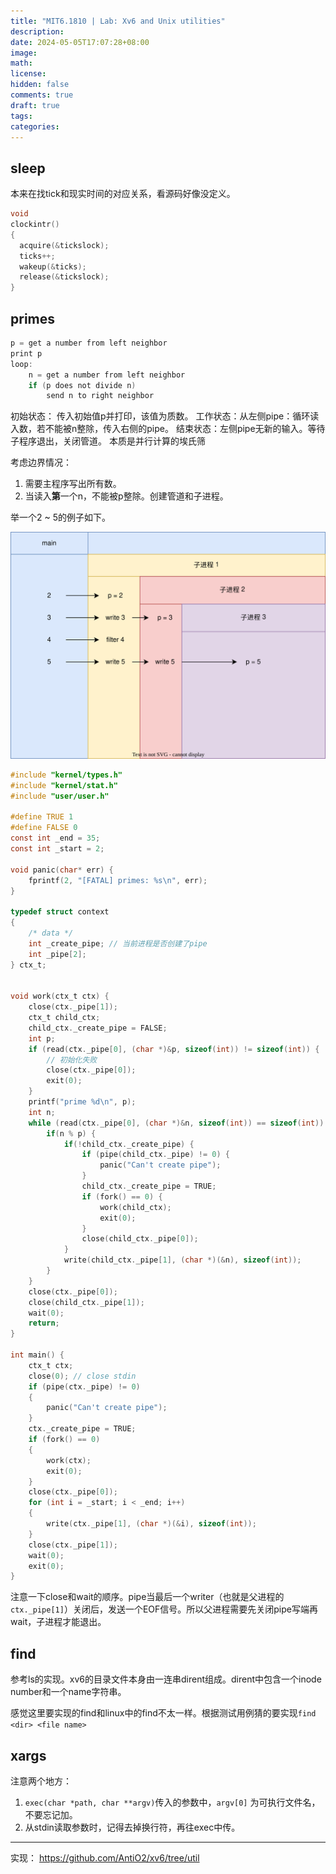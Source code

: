 ```yaml
---
title: "MIT6.1810 | Lab: Xv6 and Unix utilities"
description: 
date: 2024-05-05T17:07:28+08:00
image: 
math: 
license: 
hidden: false
comments: true
draft: true
tags: 
categories:
---
```

## sleep
本来在找tick和现实时间的对应关系，看源码好像没定义。
```c
void
clockintr()
{
  acquire(&tickslock);
  ticks++;
  wakeup(&ticks);
  release(&tickslock);
}
```

## primes

```c
p = get a number from left neighbor
print p
loop:
    n = get a number from left neighbor
    if (p does not divide n)
        send n to right neighbor
```

初始状态： 传入初始值p并打印，该值为质数。
工作状态：从左侧pipe：循环读入数，若不能被n整除，传入右侧的pipe。
结束状态：左侧pipe无新的输入。等待子程序退出，关闭管道。
本质是并行计算的埃氏筛

考虑边界情况：
1. 需要主程序写出所有数。
2. 当读入**第**一个n，不能被p整除。创建管道和子进程。

举一个2 ~ 5的例子如下。

![](primes.svg)


```c
#include "kernel/types.h"
#include "kernel/stat.h"
#include "user/user.h"

#define TRUE 1
#define FALSE 0
const int _end = 35; 
const int _start = 2;

void panic(char* err) {
    fprintf(2, "[FATAL] primes: %s\n", err);
}

typedef struct context
{
    /* data */
    int _create_pipe; // 当前进程是否创建了pipe
    int _pipe[2]; 
} ctx_t;


void work(ctx_t ctx) {
    close(ctx._pipe[1]);
    ctx_t child_ctx;
    child_ctx._create_pipe = FALSE;
    int p;
    if (read(ctx._pipe[0], (char *)&p, sizeof(int)) != sizeof(int)) {
        // 初始化失败
        close(ctx._pipe[0]);
        exit(0);
    }
    printf("prime %d\n", p);
    int n;
    while (read(ctx._pipe[0], (char *)&n, sizeof(int)) == sizeof(int)) {
        if(n % p) {
            if(!child_ctx._create_pipe) {
                if (pipe(child_ctx._pipe) != 0) {
                    panic("Can't create pipe");
                }
                child_ctx._create_pipe = TRUE;
                if (fork() == 0) {
                    work(child_ctx);
                    exit(0);
                }
                close(child_ctx._pipe[0]);
            }
            write(child_ctx._pipe[1], (char *)(&n), sizeof(int));
        }
    }
    close(ctx._pipe[0]);
    close(child_ctx._pipe[1]);
    wait(0);
    return;
}

int main() {
    ctx_t ctx;
    close(0); // close stdin
    if (pipe(ctx._pipe) != 0)
    {
        panic("Can't create pipe");
    }
    ctx._create_pipe = TRUE;
    if (fork() == 0)
    {
        work(ctx);
        exit(0);
    }
    close(ctx._pipe[0]);
    for (int i = _start; i < _end; i++)
    {
        write(ctx._pipe[1], (char *)(&i), sizeof(int));
    }
    close(ctx._pipe[1]);
    wait(0);
    exit(0);
}
```
注意一下close和wait的顺序。pipe当最后一个writer（也就是父进程的`ctx._pipe[1]`）关闭后，发送一个EOF信号。所以父进程需要先关闭pipe写端再wait，子进程才能退出。

## find

参考ls的实现。xv6的目录文件本身由一连串dirent组成。dirent中包含一个inode number和一个name字符串。

感觉这里要实现的find和linux中的find不太一样。根据测试用例猜的要实现`find <dir> <file name>`


## xargs

注意两个地方：
1. `exec(char *path, char **argv)`传入的参数中，`argv[0]` 为可执行文件名，不要忘记加。
2. 从stdin读取参数时，记得去掉换行符，再往exec中传。

___
实现： https://github.com/AntiO2/xv6/tree/util
